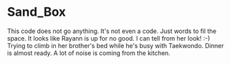 # Sand_Box

This code does not go anything. It's not even a code. Just words to fil the space.
It looks like Rayann is up for no good. I can tell from her look! :-) Trying to climb in her brother's bed while he's busy with Taekwondo.
Dinner is almost ready. A lot of noise is coming from the kitchen.
